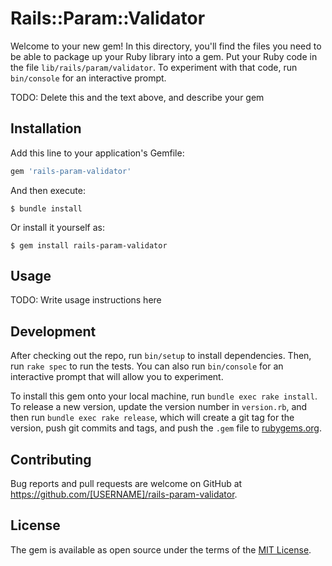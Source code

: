 # Rails::Param::Validator

Welcome to your new gem! In this directory, you'll find the files you need to be able to package up your Ruby library into a gem. Put your Ruby code in the file `lib/rails/param/validator`. To experiment with that code, run `bin/console` for an interactive prompt.

TODO: Delete this and the text above, and describe your gem

## Installation

Add this line to your application's Gemfile:

```ruby
gem 'rails-param-validator'
```

And then execute:

    $ bundle install

Or install it yourself as:

    $ gem install rails-param-validator

## Usage

TODO: Write usage instructions here

## Development

After checking out the repo, run `bin/setup` to install dependencies. Then, run `rake spec` to run the tests. You can also run `bin/console` for an interactive prompt that will allow you to experiment.

To install this gem onto your local machine, run `bundle exec rake install`. To release a new version, update the version number in `version.rb`, and then run `bundle exec rake release`, which will create a git tag for the version, push git commits and tags, and push the `.gem` file to [rubygems.org](https://rubygems.org).

## Contributing

Bug reports and pull requests are welcome on GitHub at https://github.com/[USERNAME]/rails-param-validator.


## License

The gem is available as open source under the terms of the [MIT License](https://opensource.org/licenses/MIT).
